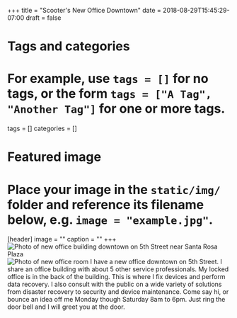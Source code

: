 +++
title = "Scooter's New Office Downtown"
date = 2018-08-29T15:45:29-07:00
draft = false

# Tags and categories
# For example, use `tags = []` for no tags, or the form `tags = ["A Tag", "Another Tag"]` for one or more tags.
tags = []
categories = []

# Featured image
# Place your image in the `static/img/` folder and reference its filename below, e.g. `image = "example.jpg"`.
[header]
image = ""
caption = ""
+++
![Photo of new office building downtown on 5th Street near Santa Rosa Plaza](/img/scoops/new-office-downtown/office-outside-med-small.jpg)
![Photo of new office room](/img/scoops/new-office-downtown/office-room-int-med-small.jpg)
I have a new office downtown on 5th Street. I share an office building with about 5 other service professionals. My locked office is in the back of the building. This is where I fix devices and perform data recovery. I also consult with the public on a wide variety of solutions from disaster recovery to security and device maintenance. Come say hi, or bounce an idea off me Monday though Saturday 8am to 6pm. Just ring the door bell and I will greet you at the door.
